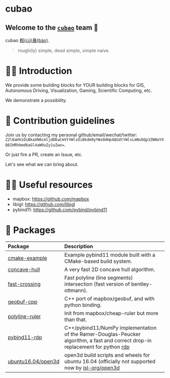 # cubao

## Welcome to the [`cubao`](https://github.com/cubao) team 🙌

<!--

**Here are some ideas to get you started:**

🙋‍♀️ A short introduction - what is your organization all about?
👀 Contribution guidelines - how do team members dive in?
👩‍💻 Useful resources - where do you keep your docs? Is there anything else the team should know?
🍪 Fun facts - what is your team's favorite snack?
🧙 Remember, you can do mighty things with the power of [Markdown](https://docs.github.com/github/writing-on-github/getting-started-with-writing-and-formatting-on-github/basic-writing-and-formatting-syntax)
-->

cubao [粗(cū)暴(bào)](https://www.collinsdictionary.com/zh/dictionary/chinese-english/%E7%B2%97%E6%9A%B4).

>   rough(ly) simple, dead simple, simple naive.

🙋‍♀️ Introduction
================

We provide some building blocks for YOUR building blocks for GIS, Autonomous Driving, Visualization, Gaming, Scientific Computing, etc.

We demonstrate a possibility.

👀 Contribution guidelines
==========================

Join us by contacting my personal github/email/wechat/twitter: `Z2l0aHViOiBkaXN0cmljdDEwCmVtYWlsOiBkdm9yYWs0dHp4QGdtYWlsLmNvbQp3ZWNoYXQ6IHRhbmd6aGl4aW9uZy1uZwo=`.

Or just fire a PR, create an Issue, etc.

Let's see what we can bring about.

👩‍💻 Useful resources
====================

-   mapbox: <https://github.com/mapbox>
-   libigl: <https://github.com/libigl>
-   pybind11: <https://github.com/pybind/pybind11>

🎁 Packages
============

| Package | Description |
| :-- | :-- |
| [cmake-example](https://cmake-example.readthedocs.io) | Example pybind11 module built with a CMake-based build system. |
| [concave-hull](https://concave-hull.readthedocs.io) | A very fast 2D concave hull algorithm. |
| [fast-crossing](https://fast-crossing.readthedocs.io) | Fast polyline (line segments) intersection (fast version of bentley-ottmann). |
| [geobuf-cpp](https://geobuf-cpp.readthedocs.io) | C++ port of mapbox/geobuf, and with python binding. |
| [polyline-ruler](https://polyline-ruler.readthedocs.io) | Init from mapbox/cheap-ruler but more than that. |
| [pybind11-rdp](https://pybind11-rdp.readthedocs.io) | C++/pybind11/NumPy implementation of the Ramer-Douglas-Peucker algorithm, a fast and correct drop-in replacement for python [rdp](https://github.com/fhirschmann/rdp) |
| [ubuntu16.04/open3d](https://github.com/cubao/Open3D) | open3d build scripts and wheels for ubuntu 16.04 (officially not supported now by [isl-org/open3d](https://github.com/isl-org/Open3D) |
